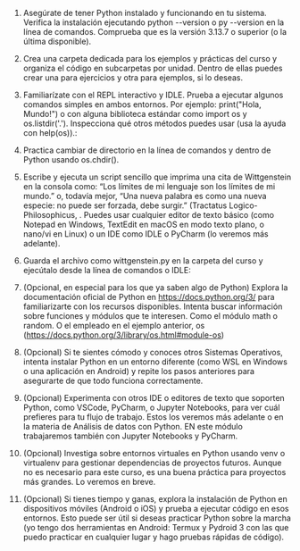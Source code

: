 1.  Asegúrate de tener Python instalado y funcionando en tu sistema. Verifica la instalación ejecutando python --version o py --version en la línea de comandos. Comprueba que es la versión 3.13.7 o superior (o la última disponible).

2.  Crea una carpeta dedicada para los ejemplos y prácticas del curso y organiza el código en subcarpetas por unidad. Dentro de ellas puedes crear una para ejercicios y otra para ejemplos, si lo deseas.

3.  Familiarízate con el REPL interactivo y IDLE. Prueba a ejecutar algunos comandos simples en ambos entornos. Por ejemplo: print("Hola, Mundo!") o con alguna biblioteca estándar como import os y os.listdir('.'). Inspecciona qué otros métodos puedes usar (usa la ayuda con help(os)).:

4.  Practica cambiar de directorio en la línea de comandos y dentro de Python usando os.chdir().

5.  Escribe y ejecuta un script sencillo que imprima una cita de Wittgenstein en la consola como: “Los límites de mi lenguaje son los límites de mi mundo.” o, todavía mejor, “Una nueva palabra es como una nueva especie: no puede ser forzada, debe surgir.” (Tractatus Logico-Philosophicus, . Puedes usar cualquier editor de texto básico (como Notepad en Windows, TextEdit en macOS en modo texto plano, o nano/vi en Linux) o un IDE como IDLE o PyCharm (lo veremos más adelante).
6.  Guarda el archivo como wittgenstein.py en la carpeta del curso y ejecútalo desde la línea de comandos o IDLE:

7.  (Opcional, en especial para los que ya saben algo de Python) Explora la documentación oficial de Python en https://docs.python.org/3/ para familiarizarte con los recursos disponibles. Intenta buscar información sobre funciones y módulos que te interesen. Como el módulo math o random. O el empleado en el ejemplo anterior, os (https://docs.python.org/3/library/os.html#module-os)
8.  (Opcional) Si te sientes cómodo y conoces otros Sistemas Operativos, intenta instalar Python en un entorno diferente (como WSL en Windows o una aplicación en Android) y repite los pasos anteriores para asegurarte de que todo funciona correctamente.
9.  (Opcional) Experimenta con otros IDE o editores de texto que soporten Python, como VSCode, PyCharm, o Jupyter Notebooks, para ver cuál prefieres para tu flujo de trabajo. Estos los veremos más adelante o en la materia de Análisis de datos con Python. EN este módulo trabajaremos también con Jupyter Notebooks y PyCharm.
10. (Opcional) Investiga sobre entornos virtuales en Python usando venv o virtualenv para gestionar dependencias de proyectos futuros. Aunque no es necesario para este curso, es una buena práctica para proyectos más grandes. Lo veremos en breve.
11. (Opcional) Si tienes tiempo y ganas, explora la instalación de Python en dispositivos móviles (Android o iOS) y prueba a ejecutar código en esos entornos. Esto puede ser útil si deseas practicar Python sobre la marcha (yo tengo dos herramientas en Android: Termux y Pydroid 3 con las que puedo practicar en cualquier lugar y hago pruebas rápidas de código).
